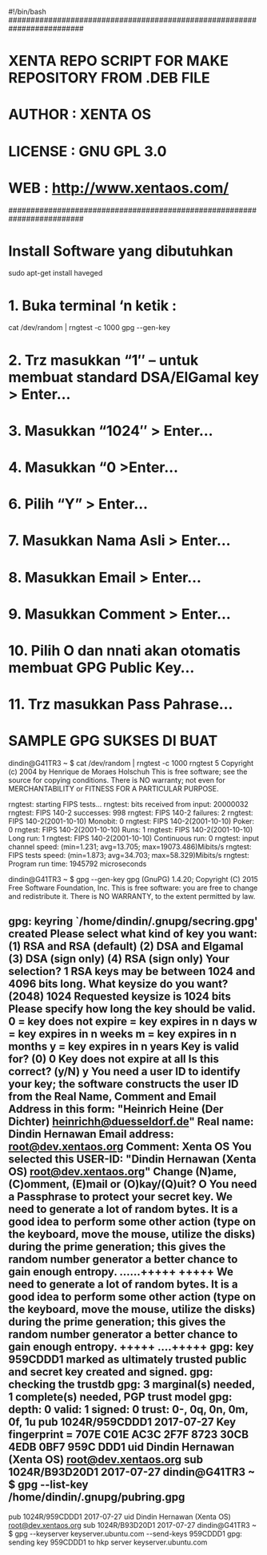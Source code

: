 #!/bin/bash
#########################################################################
# XENTA REPO SCRIPT FOR MAKE REPOSITORY FROM .DEB FILE                  #
# AUTHOR    : XENTA OS                                                  #
# LICENSE   : GNU GPL 3.0                                               #
# WEB       : http://www.xentaos.com/                                   #
#########################################################################
# Install Software yang dibutuhkan
sudo apt-get install haveged 
# 1. Buka terminal ‘n ketik :
cat /dev/random | rngtest -c 1000
gpg --gen-key

# 2. Trz masukkan “1″ – untuk membuat standard DSA/ElGamal key > Enter…
# 3. Masukkan “1024″ > Enter…
# 4. Masukkan “0 >Enter…
# 6. Pilih “Y” > Enter…
# 7. Masukkan Nama Asli > Enter…
# 8. Masukkan Email > Enter…
# 9. Masukkan Comment > Enter…
# 10. Pilih O dan nnati akan otomatis membuat GPG Public Key…
# 11. Trz masukkan Pass Pahrase…

# SAMPLE GPG SUKSES DI BUAT
dindin@G41TR3 ~ $ cat /dev/random | rngtest -c 1000
rngtest 5
Copyright (c) 2004 by Henrique de Moraes Holschuh
This is free software; see the source for copying conditions.  There is NO warranty; not even for MERCHANTABILITY or FITNESS FOR A PARTICULAR PURPOSE.

rngtest: starting FIPS tests...
rngtest: bits received from input: 20000032
rngtest: FIPS 140-2 successes: 998
rngtest: FIPS 140-2 failures: 2
rngtest: FIPS 140-2(2001-10-10) Monobit: 0
rngtest: FIPS 140-2(2001-10-10) Poker: 0
rngtest: FIPS 140-2(2001-10-10) Runs: 1
rngtest: FIPS 140-2(2001-10-10) Long run: 1
rngtest: FIPS 140-2(2001-10-10) Continuous run: 0
rngtest: input channel speed: (min=1.231; avg=13.705; max=19073.486)Mibits/s
rngtest: FIPS tests speed: (min=1.873; avg=34.703; max=58.329)Mibits/s
rngtest: Program run time: 1945792 microseconds

dindin@G41TR3 ~ $ gpg --gen-key
gpg (GnuPG) 1.4.20; Copyright (C) 2015 Free Software Foundation, Inc.
This is free software: you are free to change and redistribute it.
There is NO WARRANTY, to the extent permitted by law.

gpg: keyring `/home/dindin/.gnupg/secring.gpg' created
Please select what kind of key you want:
   (1) RSA and RSA (default)
   (2) DSA and Elgamal
   (3) DSA (sign only)
   (4) RSA (sign only)
Your selection? 1
RSA keys may be between 1024 and 4096 bits long.
What keysize do you want? (2048) 1024
Requested keysize is 1024 bits
Please specify how long the key should be valid.
         0 = key does not expire
      <n>  = key expires in n days
      <n>w = key expires in n weeks
      <n>m = key expires in n months
      <n>y = key expires in n years
Key is valid for? (0) 0
Key does not expire at all
Is this correct? (y/N) y
You need a user ID to identify your key; the software constructs the user ID
from the Real Name, Comment and Email Address in this form:
    "Heinrich Heine (Der Dichter) <heinrichh@duesseldorf.de>"
Real name: Dindin Hernawan
Email address: root@dev.xentaos.org
Comment: Xenta OS
You selected this USER-ID:
    "Dindin Hernawan (Xenta OS) <root@dev.xentaos.org>"
Change (N)ame, (C)omment, (E)mail or (O)kay/(Q)uit? O
You need a Passphrase to protect your secret key.
We need to generate a lot of random bytes. It is a good idea to perform
some other action (type on the keyboard, move the mouse, utilize the
disks) during the prime generation; this gives the random number
generator a better chance to gain enough entropy.
......+++++
+++++
We need to generate a lot of random bytes. It is a good idea to perform
some other action (type on the keyboard, move the mouse, utilize the
disks) during the prime generation; this gives the random number
generator a better chance to gain enough entropy.
+++++
....+++++
gpg: key 959CDDD1 marked as ultimately trusted
public and secret key created and signed.
gpg: checking the trustdb
gpg: 3 marginal(s) needed, 1 complete(s) needed, PGP trust model
gpg: depth: 0  valid:   1  signed:   0  trust: 0-, 0q, 0n, 0m, 0f, 1u
pub   1024R/959CDDD1 2017-07-27
      Key fingerprint = 707E C01E AC3C 2F7F 8723  30CB 4EDB 0BF7 959C DDD1
uid                  Dindin Hernawan (Xenta OS) <root@dev.xentaos.org>
sub   1024R/B93D20D1 2017-07-27
dindin@G41TR3 ~ $ gpg --list-key
/home/dindin/.gnupg/pubring.gpg
-------------------------------
pub   1024R/959CDDD1 2017-07-27
uid                  Dindin Hernawan (Xenta OS) <root@dev.xentaos.org>
sub   1024R/B93D20D1 2017-07-27
dindin@G41TR3 ~ $ gpg --keyserver keyserver.ubuntu.com --send-keys 959CDDD1
gpg: sending key 959CDDD1 to hkp server keyserver.ubuntu.com
